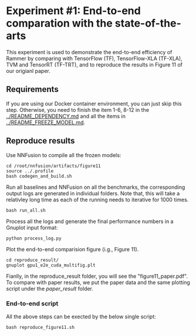 # Experiment #1: End-to-end comparation with the state-of-the-arts

This experiment is used to demonstrate the end-to-end efficiency of Rammer by comparing with TensorFlow (TF), TensorFlow-XLA (TF-XLA), TVM and TensorRT (TF-TRT), and to reproduce the results in Figure 11 of our origianl paper.

## Requirements

If you are using our Docker container environment, you can just skip this step. Otherwise, you need to finish the item 1-6, 8-12 in the [../README_DEPENDENCY.md](../README_DEPENDENCY.md) and all the items in [../README_FREEZE_MODEL.md](../README_FREEZE_MODEL.md).

## Reproduce results
Use NNFusion to compile all the frozen models:
```
cd /root/nnfusion/artifacts/figure11
source ../.profile
bash codegen_and_build.sh
```
Run all baselines and NNFusion on all the benchmarks, the corresponding output logs are generated in individual folders. 
Note that, this will take a relativley long time as each of the running needs to iterative for 1000 times.
```
bash run_all.sh
```
Process all the logs and generate the final performance numbers in a Gnuplot input format:
```
python process_log.py
```
Plot the end-to-end comparision figure (i.g., Figure 11). 
```
cd reproduce_result/
gnuplot gpu1_e2e_cuda_multifig.plt
```
Fianlly, in the reproduce_result folder, you will see the "figure11_paper.pdf". To compare with paper results, we put the paper data and the same plotting script under the *paper_result* folder.

### End-to-end script
All the above steps can be exected by the below single script:
```
bash reproduce_figure11.sh
```